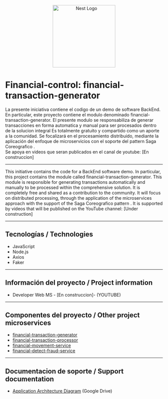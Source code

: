 <p align="center">
  <a href="http://nestjs.com/" target="blank"><img src="https://nestjs.com/img/logo-small.svg" width="200" alt="Nest Logo" /></a>
</p>

# Financial-control: financial-transaction-generator  

La presente iniciativa contiene el codigo de un demo de software BackEnd.
En particular, este proyecto contiene el modulo denominado financial-transaction-generator.
El presente modulo se responsabiliza de generar transacciones en forma automatica y manual para ser procesados dentro de la solucion  integral
Es totalmente gratuito y compartido como un aporte a la comunidad. 
Se focalizará en el procesamiento distribuido, mediante la aplicación del enfoque de microservicios con el soporte del pattern Saga Coreografico
.  
Se apoya en videos que seran publicados en el canal de youtube:  [En construccion]

___

This initiative contains the code for a BackEnd software demo.
In particular, this project contains the module called financial-transaction-generator.
This module is responsible for generating transactions automatically and manually to be processed within the comprehensive solution.
It is completely free and shared as a contribution to the community.
It will focus on distributed processing, through the application of the microservices approach with the support of the Saga Coreografico pattern
.
It is supported by videos that will be published on the YouTube channel: [Under construction]
___

## Tecnologías / Technologies

* JavaScript
* Node.js
* Axios
* Faker

___

## Información del proyecto / Project information

* Developer Web MS - [En construccion]- (YOUTUBE)

___

## Componentes del proyecto / Other project microservices

* [financial-transaction-generator]()
* [financial-transaction-processor]()
* [financial-movement-service]()
* [financial-detect-fraud-service]()

___

## Documentacion de soporte / Support documentation

* [Application Architecture Diagram](https://drive.google.com/file/d/1p7IXMbkwuWV7GKsDqXKn95jkTtVXdqWC/view?usp=drive_link) (Google Drive)
